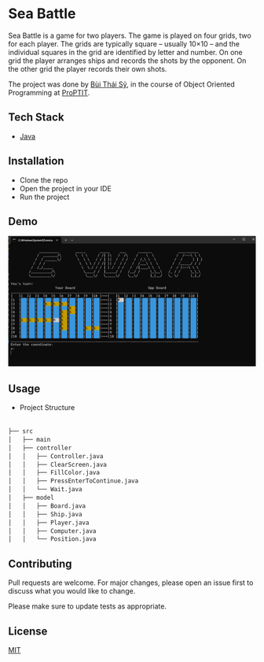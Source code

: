 # Sea Battle

Sea Battle is a game for two players. The game is played on four grids, two for each player. The grids are typically square – usually 10×10 – and the individual squares in the grid are identified by letter and number. On one grid the player arranges ships and records the shots by the opponent. On the other grid the player records their own shots.

The project was done by [Bùi Thái Sỹ](https://github.com/sybui2004), in the course of Object Oriented Programming at [ProPTIT](https://proptit.com/).


## Tech Stack

- [Java](https://www.java.com/en/) 


## Installation

- Clone the repo
- Open the project in your IDE
- Run the project

## Demo

![Alt text](https://github.com/bdt-proptit/seabattle/blob/d22_bui_thai_sy/image1.png)

## Usage

- Project Structure

```bash

├── src
│   ├── main
│   ├── controller
│   │   ├── Controller.java
│   │   ├── ClearScreen.java
│   │   ├── FillColor.java
│   │   ├── PressEnterToContinue.java
│   │   └── Wait.java
│   ├── model
│   │   ├── Board.java
│   │   ├── Ship.java
│   │   ├── Player.java
│   │   ├── Computer.java
│   │   └── Position.java
```

## Contributing

Pull requests are welcome. For major changes, please open an issue first
to discuss what you would like to change.

Please make sure to update tests as appropriate.

## License

[MIT](https://choosealicense.com/licenses/mit/)
